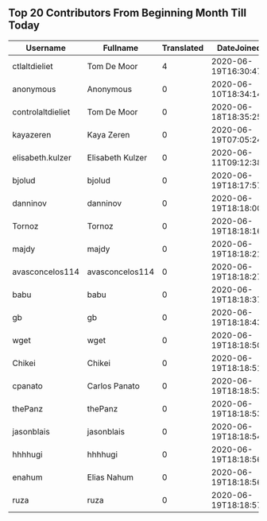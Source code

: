 ## Top 20 Contributors From Beginning Month Till Today ##
|Username|Fullname|Translated|DateJoined|Language|
|--------|--------|----------|----------|-------|
|ctlaltdieliet|Tom De Moor|4|2020-06-19T16:30:47Z|nl|
|anonymous|Anonymous|0|2020-06-10T18:34:14.||
|controlaltdieliet|Tom De Moor|0|2020-06-18T18:35:25Z||
|kayazeren|Kaya Zeren|0|2020-06-19T07:05:24Z|tr|
|elisabeth.kulzer|Elisabeth Kulzer|0|2020-06-11T09:12:38Z||
|bjolud|bjolud|0|2020-06-19T18:17:57.||
|danninov|danninov|0|2020-06-19T18:18:00.||
|Tornoz|Tornoz|0|2020-06-19T18:18:16.||
|majdy|majdy|0|2020-06-19T18:18:21.||
|avasconcelos114|avasconcelos114|0|2020-06-19T18:18:27Z||
|babu|babu|0|2020-06-19T18:18:37.||
|gb|gb|0|2020-06-19T18:18:43.||
|wget|wget|0|2020-06-19T18:18:50Z||
|Chikei|Chikei|0|2020-06-19T18:18:51Z||
|cpanato|Carlos Panato|0|2020-06-19T18:18:53Z||
|thePanz|thePanz|0|2020-06-19T18:18:53Z||
|jasonblais|jasonblais|0|2020-06-19T18:18:54Z||
|hhhhugi|hhhhugi|0|2020-06-19T18:18:56.||
|enahum|Elias  Nahum|0|2020-06-19T18:18:56Z|es|
|ruza|ruza|0|2020-06-19T18:18:57.||
